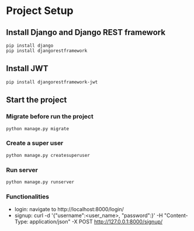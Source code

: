 # Project Setup

## Install Django and Django REST framework
```
pip install django
pip install djangorestframework
```

## Install JWT
```
pip install djangorestframework-jwt
```

## Start the project
### Migrate before run the project
```
python manage.py migrate
```
### Create a super user
```
python manage.py createsuperuser
```
### Run server
```
python manage.py runserver
```
### Functionalities

- login: navigate to http://localhost:8000/login/
- signup: curl -d '{"username":<user_name>, "password":<password>}' -H "Content-Type: application/json" -X POST http://127.0.0.1:8000/signup/
